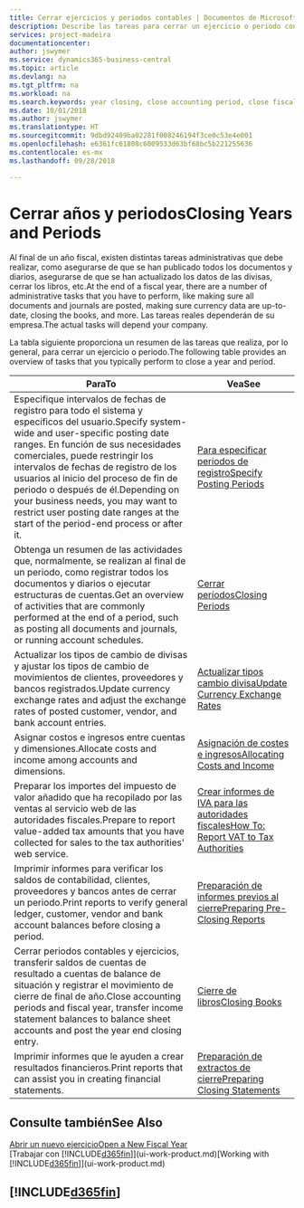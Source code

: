 ```yaml
---
title: Cerrar ejercicios y periodos contables | Documentos de Microsoft
description: Describe las tareas para cerrar un ejercicio o periodo contable, por ejemplo, asegurarse de que se ha registrado los documentos y los diarios, y comprobar los saldos bancarios.
services: project-madeira
documentationcenter: 
author: jswymer
ms.service: dynamics365-business-central
ms.topic: article
ms.devlang: na
ms.tgt_pltfrm: na
ms.workload: na
ms.search.keywords: year closing, close accounting period, close fiscal year, bank account detailed trial balance
ms.date: 10/01/2018
ms.author: jswymer
ms.translationtype: HT
ms.sourcegitcommit: 9dbd92409ba02281f008246194f3ce0c53e4e001
ms.openlocfilehash: e6361fc61808c6009533d63bf68bc5b221255636
ms.contentlocale: es-mx
ms.lasthandoff: 09/28/2018

---
```

# <a name="closing-years-and-periods"></a><span data-ttu-id="33a57-103">Cerrar años y periodos</span><span class="sxs-lookup"><span data-stu-id="33a57-103">Closing Years and Periods</span></span>
<span data-ttu-id="33a57-104">Al final de un año fiscal, existen distintas tareas administrativas que debe realizar, como asegurarse de que se han publicado todos los documentos y diarios, asegurarse de que se han actualizado los datos de las divisas, cerrar los libros, etc.</span><span class="sxs-lookup"><span data-stu-id="33a57-104">At the end of a fiscal year, there are a number of administrative tasks that you have to perform, like making sure all documents and journals are posted, making sure currency data are up-to-date, closing the books, and more.</span></span> <span data-ttu-id="33a57-105">Las tareas reales dependerán de su empresa.</span><span class="sxs-lookup"><span data-stu-id="33a57-105">The actual tasks will depend your company.</span></span>

<span data-ttu-id="33a57-106">La tabla siguiente proporciona un resumen de las tareas que realiza, por lo general, para cerrar un ejercicio o periodo.</span><span class="sxs-lookup"><span data-stu-id="33a57-106">The following table provides an overview of tasks that you typically perform to close a year and period.</span></span>

| <span data-ttu-id="33a57-107">Para</span><span class="sxs-lookup"><span data-stu-id="33a57-107">To</span></span> | <span data-ttu-id="33a57-108">Vea</span><span class="sxs-lookup"><span data-stu-id="33a57-108">See</span></span> |
| --- | --- |
| <span data-ttu-id="33a57-109">Especifique intervalos de fechas de registro para todo el sistema y específicos del usuario.</span><span class="sxs-lookup"><span data-stu-id="33a57-109">Specify system-wide and user-specific posting date ranges.</span></span> <span data-ttu-id="33a57-110">En función de sus necesidades comerciales, puede restringir los intervalos de fechas de registro de los usuarios al inicio del proceso de fin de periodo o después de él.</span><span class="sxs-lookup"><span data-stu-id="33a57-110">Depending on your business needs, you may want to restrict user posting date ranges at the start of the period-end process or after it.</span></span> |[<span data-ttu-id="33a57-111">Para especificar periodos de registro</span><span class="sxs-lookup"><span data-stu-id="33a57-111">Specify Posting Periods</span></span>](finance-how-specify-posting-periods.md) |
| <span data-ttu-id="33a57-112">Obtenga un resumen de las actividades que, normalmente, se realizan al final de un periodo, como registrar todos los documentos y diarios o ejecutar estructuras de cuentas.</span><span class="sxs-lookup"><span data-stu-id="33a57-112">Get an overview of activities that are commonly performed at the end of a period, such as posting all documents and journals, or running account schedules.</span></span> |[<span data-ttu-id="33a57-113">Cerrar períodos</span><span class="sxs-lookup"><span data-stu-id="33a57-113">Closing Periods</span></span>](year-how-complete-period-end-processes.md) |
| <span data-ttu-id="33a57-114">Actualizar los tipos de cambio de divisas y ajustar los tipos de cambio de movimientos de clientes, proveedores y bancos registrados.</span><span class="sxs-lookup"><span data-stu-id="33a57-114">Update currency exchange rates and adjust the exchange rates of posted customer, vendor, and bank account entries.</span></span> |[<span data-ttu-id="33a57-115">Actualizar tipos cambio divisa</span><span class="sxs-lookup"><span data-stu-id="33a57-115">Update Currency Exchange Rates</span></span>](finance-how-update-currencies.md) |
| <span data-ttu-id="33a57-116">Asignar costos e ingresos entre cuentas y dimensiones.</span><span class="sxs-lookup"><span data-stu-id="33a57-116">Allocate costs and income among accounts and dimensions.</span></span> |[<span data-ttu-id="33a57-117">Asignación de costes e ingresos</span><span class="sxs-lookup"><span data-stu-id="33a57-117">Allocating Costs and Income</span></span>](year-allocate-costs-income.md) |
| <span data-ttu-id="33a57-118">Preparar los importes del impuesto de valor añadido que ha recopilado por las ventas al servicio web de las autoridades fiscales.</span><span class="sxs-lookup"><span data-stu-id="33a57-118">Prepare to report value-added tax amounts that you have collected for sales to the tax authorities' web service.</span></span> |[<span data-ttu-id="33a57-119">Crear informes de IVA para las autoridades fiscales</span><span class="sxs-lookup"><span data-stu-id="33a57-119">How To: Report VAT to Tax Authorities</span></span>](finance-how-report-vat.md)|
| <span data-ttu-id="33a57-120">Imprimir informes para verificar los saldos de contabilidad, clientes, proveedores y bancos antes de cerrar un periodo.</span><span class="sxs-lookup"><span data-stu-id="33a57-120">Print reports to verify general ledger, customer, vendor and bank account balances before closing a period.</span></span> |[<span data-ttu-id="33a57-121">Preparación de informes previos al cierre</span><span class="sxs-lookup"><span data-stu-id="33a57-121">Preparing Pre-Closing Reports</span></span>](year-prepare-preclose-reports.md) |
| <span data-ttu-id="33a57-122">Cerrar periodos contables y ejercicios, transferir saldos de cuentas de resultado a cuentas de balance de situación y registrar el movimiento de cierre de final de año.</span><span class="sxs-lookup"><span data-stu-id="33a57-122">Close accounting periods and fiscal year, transfer income statement balances to balance sheet accounts and post the year end closing entry.</span></span> |[<span data-ttu-id="33a57-123">Cierre de libros</span><span class="sxs-lookup"><span data-stu-id="33a57-123">Closing Books</span></span>](year-close-books.md) |
| <span data-ttu-id="33a57-124">Imprimir informes que le ayuden a crear resultados financieros.</span><span class="sxs-lookup"><span data-stu-id="33a57-124">Print reports that can assist you in creating financial statements.</span></span> |[<span data-ttu-id="33a57-125">Preparación de extractos de cierre</span><span class="sxs-lookup"><span data-stu-id="33a57-125">Preparing Closing Statements</span></span>](year-prepare-close-statement.md) |

## <a name="see-also"></a><span data-ttu-id="33a57-126">Consulte también</span><span class="sxs-lookup"><span data-stu-id="33a57-126">See Also</span></span>
[<span data-ttu-id="33a57-127">Abrir un nuevo ejercicio</span><span class="sxs-lookup"><span data-stu-id="33a57-127">Open a New Fiscal Year</span></span>](finance-how-open-new-fiscal-year.md)  
<span data-ttu-id="33a57-128">[Trabajar con [!INCLUDE[d365fin](includes/d365fin_md.md)]](ui-work-product.md)</span><span class="sxs-lookup"><span data-stu-id="33a57-128">[Working with [!INCLUDE[d365fin](includes/d365fin_md.md)]](ui-work-product.md)</span></span>

## [!INCLUDE[d365fin](includes/free_trial_md.md)]  
 

